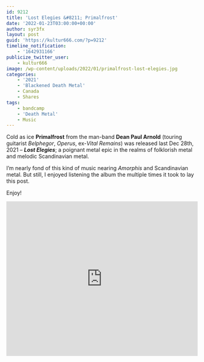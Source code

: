 ```yaml
---
id: 9212
title: 'Lost Elegies &#8211; Primalfrost'
date: '2022-01-23T03:00:00+00:00'
author: syr3fx
layout: post
guid: 'https://kultur666.com/?p=9212'
timeline_notification:
    - '1642931166'
publicize_twitter_user:
    - kultur666
image: /wp-content/uploads/2022/01/primalfrost-lost-elegies.jpg
categories:
    - '2021'
    - 'Blackened Death Metal'
    - Canada
    - Shares
tags:
    - bandcamp
    - 'Death Metal'
    - Music
---
```


Cold as ice **Primalfrost** from the man-band **Dean Paul Arnold** (touring guitarist *Belphegor*, *Operus*, ex-*Vital Remains*) was released last Dec 28th, 2021 – ***Lost Elegies***; a poignant metal epic in the realms of folklorish metal and melodic Scandinavian metal.

I’m nearly fond of this kind of music nearing *Amorphis* and Scandinavian metal. But still, I enjoyed listening the album the multiple times it took to lay this post.

Enjoy!

<iframe style="border: 0; width: 100%; height: 406px;" src="https://bandcamp.com/EmbeddedPlayer/album=1173371466/size=large/bgcol=333333/linkcol=e99708/tracklist=false/transparent=true/" seamless></iframe>